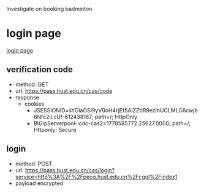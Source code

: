 Investigate on booking badminton

# login page 

[login page](https://pass.hust.edu.cn/cas/login?service=http%3A%2F%2Fpecg.hust.edu.cn%2Fcggl%2Findex1)

## verification code

- method: GET
- url: https://pass.hust.edu.cn/cas/code
- response
  - cookies
    - JSESSIONID=sYGlaGSI9yV0oH4rjEf5AlZZtIR9ezlhUCLMLC6cwjb6Nfc2iLcU!-612438167; path=/; HttpOnly
    - BIGipServerpool-icdc-cas2=1778585772.25627.0000; path=/; Httponly; Secure

## login

- method: POST
- url: https://pass.hust.edu.cn/cas/login?service=http%3A%2F%2Fpecg.hust.edu.cn%2Fcggl%2Findex1
- payload encrypted

